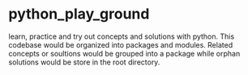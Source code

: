 # python_play_ground
learn, practice and try out concepts and solutions with python. This codebase would be organized into packages and modules. Related concepts or soultions would be grouped into a package while orphan solutions would be store in the root directory.
